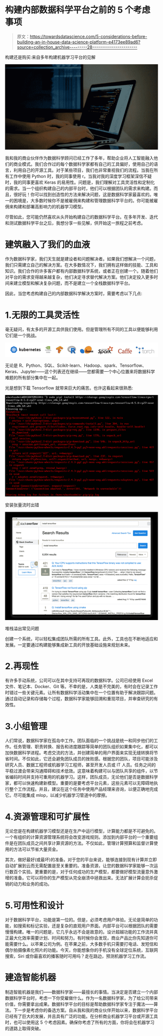 # 构建内部数据科学平台之前的 5 个考虑事项

> 原文：<https://towardsdatascience.com/5-considerations-before-building-an-in-house-data-science-platform-e4173ee89ad6?source=collection_archive---------28----------------------->

构建还是购买:来自多年构建机器学习平台的见解

![](img/0f22d5aee03652e22d4656deb232905f.png)

我和我的商业伙伴作为数据科学顾问已经工作了多年，帮助企业将人工智能融入他们的商业模式。我们合作过的每个数据科学家都有自己的工具偏好，使用自己的语言，利用自己的开源工具。对于某些项目，我们也非常重视我们的流程。当我在所有工作中使用 Python 时，我的同事使用 r。当我对我的深度学习框架深信不疑时，我的同事更喜欢 Keras 的易用性。问题是，我们理解对工具灵活性和定制化的需求。当一个组织构建自己的内部平台时，他们可以根据团队的需求来构建。而且，很好玩！你可以找到创造性的方法来解决问题，这是数据科学家最喜欢的。唯一的困境是，大多数时候你不是被雇佣来构建和管理数据科学平台的。你可能被雇佣来构建和部署高影响力的机器学习模型。

尽管如此，您可能仍然喜欢从头开始构建自己的数据科学平台。在多年开发、迭代和测试数据科学平台之后，我想分享一些见解，供开始这一旅程之前考虑。

# **建筑融入了我们的血液**

作为数据科学家，我们天生就是建设者和问题解决者。如果我们想解决一个问题，我们只需建立自己的解决方案。在大多数情况下，我们拥有这样做的技能、工具和知识。我们合作的许多客户都有内部数据科学系统，或者正在创建一个。随着他们对平台的需求变得越来越复杂，他们决定寻求替代解决方案。他们决定投入更多时间来建立模型和解决复杂问题，而不是建立一个全栈数据科学平台。

因此，当您考虑构建自己的内部数据科学解决方案时，需要考虑以下几点:

# 1.无限的工具灵活性

毫无疑问，有太多的开源工具供我们使用。但是管理所有不同的工具以便能够利用它们是一个挑战。

![](img/00f78b34908fefc75e4ff6df6fa7fa98.png)

无论是 R、Python、SQL、Scikit-learn、Hadoop、spark、Tensorflow、Keras、Jupyter——这个列表还在继续——您都需要一个中心位置来将数据科学难题的所有部分集中在一起。

光是想到下载 Tensorflow 就带来巨大的痛苦。也许这看起来很熟悉:

![](img/06422ec6403fe45002f605832a7ed0fa.png)

安装张量流时出错

![](img/658a1d4a067794bae8f5024671a54a8a.png)

堆栈溢出常见问题

创建一个系统，可以轻松集成团队所需的所有工具。此外，工具也在不断地适应和发展。一定要通过构建能够集成新工具的开放基础设施来规划未来。

# 2.再现性

有许多手动系统，公司可以在其中支持可再现的数据科学。公司已经使用 Excel 文件、笔记本、Docker、Git 等。不幸的是，人类是不完美的，有时会在记录工作时错过一些关键元素。让所有数据科学活动集中在一个位置有助于解决跟踪问题。通过自动记录和存储每个过程，数据科学家能够回溯和重现项目，并审查研究的有效性。

# 3.小组管理

人们常说，数据科学家在孤岛中工作。团队面临的一个挑战是统一和同步他们的工作。任务管理、职责转换、报告和进度跟踪等简单的团队组织如果集中化，都可以加快数据科学进程。考虑交流的方法，并创建简单的用户界面来实现无缝转换将节省时间。不仅如此，它还会避免团队成员的挫败感。根据您的团队，项目可能涉及研究人员、数据工程师或机器学习工程师，甚至开发人员或 IT 人员。任务之间的平稳过渡会带来沟通障碍和技术低效。这意味着构建可以与团队共享的组件，以节省编码时间并支持可重用的机器学习。这样，团队成员，无论他们是否是数据科学家，都可以快速构建新模型。重要的是要考虑平台元素，这些元素可以无障碍地执行整个工作流程。并且，建议在这个任务中使用产品经理来咨询，以便正确地完成它。尽可能集成 mlop，以减少机器学习管道中的摩擦。

# 4.资源管理和可扩展性

无论您是在构建机器学习模型还是在生产中运行模型，计算能力都是不可避免的。一个有组织的计算资源管理系统将会改变游戏规则。添加到内部平台的一个重要组件是在团队成员之间共享计算资源的方法。不仅如此，管理计算预算和监督计算使用的方法可以节省大量资金。

其次，做好最好(或最坏)的准备。对于您的平台来说，能够连接到现有计算并立即自动扩展到云而无需配置是至关重要的。准备资源，让您的数据科学家能够一次运行数百个实验。更重要的是，对于任何成功的生产模型，都要做好模型流量意外激增的准备。它可以将你的生产模型从完全崩溃中拯救出来。无法扩展计算会扼杀促销的动力和业务的成功。

# 5.可用性和设计

对于数据科学平台，功能是第一位的。但是，必须考虑用户体验。无论是简单的功能，如搜索和标记实验，还是复杂的直观用户界面。内部平台可以根据团队的需要慢慢构建。唯一的问题是，它几乎永远不会是故意的。设计超越功能的工作流并真正最大化效率需要计划、时间和努力。有时候你会发现，商业产品比你先知道你可能需要什么。以苹果公司为例。在苹果之前，大多数手机只需要打电话、发短信和偶尔拍摄像素化照片的功能。今天，你能想象你的手机没有全球定位系统，互联网搜索，Siri 或你最喜欢的播客随时可用吗？走在路边，预测机器学习工作流。

# **建造智能机器**

制造智能机器是我们——数据科学家——最擅长的事情。当决定是否建立一个内部数据科学平台时，考虑一下你受雇做什么。作为一名数据科学家，为了给公司带来价值，你需要拿出成果。数据科学平台的目标是帮助数据科学家专注于魔法——算法。下一步是考虑你的备选方案。自从我和我的商业伙伴开始以来，数据科学平台已经有了巨大的发展，并且具有广泛的功能。在分析商业机器学习平台或开源工具时，也可以使用这 5 个考虑因素。确保你考虑了所有的方面，你将会在机器学习的道路上取得突破。